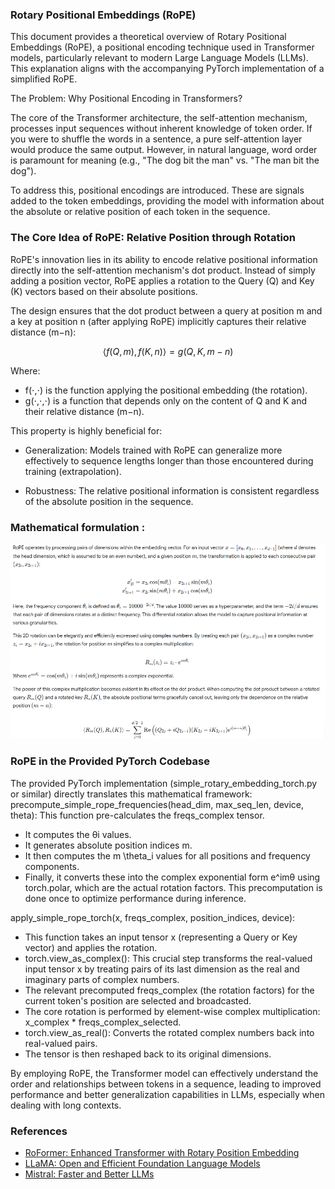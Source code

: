 ### Rotary Positional Embeddings (RoPE) 

This document provides a theoretical overview of Rotary Positional Embeddings (RoPE), a positional encoding technique used in Transformer models, particularly relevant to modern Large Language Models (LLMs). This explanation aligns with the accompanying PyTorch implementation of a simplified RoPE.

The Problem: Why Positional Encoding in Transformers?

The core of the Transformer architecture, the self-attention mechanism, processes input sequences without inherent knowledge of token order. If you were to shuffle the words in a sentence, a pure self-attention layer would produce the same output. However, in natural language, word order is paramount for meaning (e.g., "The dog bit the man" vs. "The man bit the dog").

To address this, positional encodings are introduced. These are signals added to the token embeddings, providing the model with information about the absolute or relative position of each token in the sequence.

### The Core Idea of RoPE: Relative Position through Rotation

RoPE's innovation lies in its ability to encode relative positional information directly into the self-attention mechanism's dot product. Instead of simply adding a position vector, RoPE applies a rotation to the Query (Q) and Key (K) vectors based on their absolute positions.

The design ensures that the dot product between a query at position m and a key at position n (after applying RoPE) implicitly captures their relative distance (m−n):

```math
⟨f(Q,m),f(K,n)⟩=g(Q,K,m−n)
```

Where:
- f(⋅,⋅) is the function applying the positional embedding (the rotation).
- g(⋅,⋅,⋅) is a function that depends only on the content of Q and K and their relative distance (m−n).

This property is highly beneficial for:

- Generalization: Models trained with RoPE can generalize more effectively to sequence lengths longer than those encountered during training (extrapolation).

- Robustness: The relative positional information is consistent regardless of the absolute position in the sequence.

### Mathematical formulation : 

[![RoPE Mathematical Equation](rope.png)](https://github.com/Sagor0078/llm-under-the-hood)

### RoPE in the Provided PyTorch Codebase

The provided PyTorch implementation (simple_rotary_embedding_torch.py or similar) directly translates this mathematical framework:
precompute_simple_rope_frequencies(head_dim, max_seq_len, device, theta):
This function pre-calculates the freqs_complex tensor.

- It computes the θi values.
- It generates absolute position indices m.
- It then computes the m \theta_i values for all positions and frequency components.
- Finally, it converts these into the complex exponential form e^imθ using torch.polar, which are the actual rotation factors. This precomputation is done once to optimize performance during inference.

apply_simple_rope_torch(x, freqs_complex, position_indices, device):
- This function takes an input tensor x (representing a Query or Key vector) and applies the rotation.
- torch.view_as_complex(): This crucial step transforms the real-valued input tensor x by treating pairs of its last dimension as the real and imaginary parts of complex numbers.
- The relevant precomputed freqs_complex (the rotation factors) for the current token's position are selected and broadcasted.
- The core rotation is performed by element-wise complex multiplication: x_complex * freqs_complex_selected.
- torch.view_as_real(): Converts the rotated complex numbers back into real-valued pairs.
- The tensor is then reshaped back to its original dimensions.

By employing RoPE, the Transformer model can effectively understand the order and relationships between tokens in a sequence, leading to improved performance and better generalization capabilities in LLMs, especially when dealing with long contexts.

### References

- [RoFormer: Enhanced Transformer with Rotary Position Embedding](https://arxiv.org/abs/2104.09864)
- [LLaMA: Open and Efficient Foundation Language Models](https://arxiv.org/abs/2302.13971)
- [Mistral: Faster and Better LLMs](https://mistral.ai/news/mistral-7b/)
